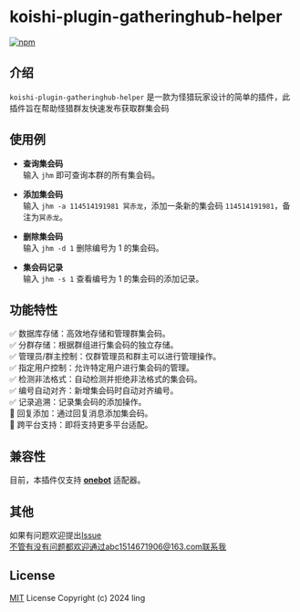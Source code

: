 # koishi-plugin-gatheringhub-helper

[![npm](https://img.shields.io/npm/v/koishi-plugin-gatheringhub-helper?style=flat-square)](https://www.npmjs.com/package/koishi-plugin-gatheringhub-helper)


## 介绍  
`koishi-plugin-gatheringhub-helper` 是一款为怪猎玩家设计的简单的插件，此插件旨在帮助怪猎群友快速发布获取群集会码

## 使用例
- **查询集会码**  
  输入 `jhm` 即可查询本群的所有集会码。

- **添加集会码**  
  输入 `jhm -a 114514191981 冥赤龙`，添加一条新的集会码 `114514191981`，备注为`冥赤龙`。

- **删除集会码**  
  输入 `jhm -d 1` 删除编号为 1 的集会码。

- **集会码记录**  
  输入 `jhm -s 1` 查看编号为 1 的集会码的添加记录。  
## 功能特性  
✅ 数据库存储：高效地存储和管理群集会码。  
✅ 分群存储：根据群组进行集会码的独立存储。  
✅ 管理员/群主控制：仅群管理员和群主可以进行管理操作。  
✅ 指定用户控制：允许特定用户进行集会码的管理。  
✅ 检测非法格式：自动检测并拒绝非法格式的集会码。  
✅ 编号自动对齐：新增集会码时自动对齐编号。  
✅ 记录追溯：记录集会码的添加操作。  
🚧 回复添加：通过回复消息添加集会码。  
🚧 跨平台支持：即将支持更多平台适配。  
## 兼容性
目前，本插件仅支持 [**onebot**](https://github.com/koishijs/koishi-plugin-adapter-onebot) 适配器。

## 其他 
如果有问题欢迎提出[Issue](https://github.com/intling-luo/koishi-plugin-gatheringhub-helper/issues)  
不管有没有问题都欢迎通过abc1514671906@163.com联系我

## License
[MIT](LICENSE) License Copyright (c) 2024 ling
